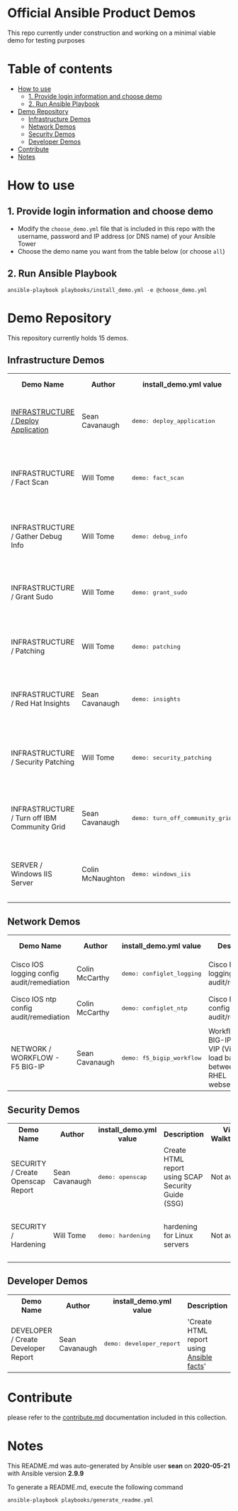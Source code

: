 # Official Ansible Product Demos

This repo currently under construction and working on a minimal viable demo for testing purposes

# Table of contents

   * [How to use](#how-to-use)
      * [1. Provide login information and choose demo](#1-provide-login-information-and-choose-demo)
      * [2. Run Ansible Playbook](#2-run-ansible-playbook)
   * [Demo Repository](#demo-repository)
      * [Infrastructure Demos](#infrastructure-demos)
      * [Network Demos](#network-demos)
      * [Security Demos](#security-demos)
      * [Developer Demos](#developer-demos)
   * [Contribute](#contribute)
   * [Notes](#notes)

# How to use

## 1. Provide login information and choose demo

  - Modify the `choose_demo.yml` file that is included in this repo with the username, password and IP address (or DNS name) of your Ansible Tower
  - Choose the demo name you want from the table below (or choose `all`)

## 2. Run Ansible Playbook

```
ansible-playbook playbooks/install_demo.yml -e @choose_demo.yml
```

# Demo Repository

This repository currently holds 15 demos.

## Infrastructure Demos
<table>
  <tr>
    <th>Demo Name</th>
    <th>Author</th>
    <th>install_demo.yml value</th>
    <th>Description</th>
    <th>Video Walkthrough</th>
    <th>Workshop Types</th>
  </tr>
  <tr>
    <td><a href="https://github.com/ansible/product-demos/blob/master/docs/infrastructure/deploy_application.md">INFRASTRUCTURE / Deploy Application</a></td>
    <td>Sean Cavanaugh</td>
    <td><pre>demo: deploy_application</pre></td>
    <td>install yum applications on Linux with a survey</td>
    <td><a href="https://www.youtube.com/watch?v=pU8ZgSBuEJw&list=PLdu06OJoEf2bp-PNtxPP_2n7Avkax8TED">Video Link</a></td>
    <td><ul><li>f5</li><li>rhel</li><li>rhel_90</li><li>demo</li></ul></td>
  </tr>
  <tr>
    <td>INFRASTRUCTURE / Fact Scan</td>
    <td>Will Tome</td>
    <td><pre>demo: fact_scan</pre></td>
    <td>scan facts for Linux and Windows systems</td>
    <td>Not available </td>
    <td><ul><li>f5</li><li>rhel</li><li>windows</li><li>rhel_90</li><li>demo</li></ul></td>
  </tr>
  <tr>
    <td>INFRASTRUCTURE / Gather Debug Info</td>
    <td>Will Tome</td>
    <td><pre>demo: debug_info</pre></td>
    <td>provide info for memory and CPU usage for specified systems</td>
    <td>Not available </td>
    <td><ul><li>f5</li><li>rhel</li><li>rhel_90</li><li>demo</li></ul></td>
  </tr>
  <tr>
    <td>INFRASTRUCTURE / Grant Sudo</td>
    <td>Will Tome</td>
    <td><pre>demo: grant_sudo</pre></td>
    <td>grant sudo privledges for specified time via survey</td>
    <td>Not available </td>
    <td><ul><li>f5</li><li>rhel</li><li>rhel_90</li><li>demo</li></ul></td>
  </tr>
  <tr>
    <td>INFRASTRUCTURE / Patching</td>
    <td>Will Tome</td>
    <td><pre>demo: patching</pre></td>
    <td>patching for Linux servers</td>
    <td>Not available </td>
    <td><ul><li>f5</li><li>rhel</li><li>rhel_90</li><li>demo</li></ul></td>
  </tr>
  <tr>
    <td>INFRASTRUCTURE / Red Hat Insights</td>
    <td>Sean Cavanaugh</td>
    <td><pre>demo: insights</pre></td>
    <td>install and configure Red Hat Insights</td>
    <td>Not available </td>
    <td><ul><li>f5</li><li>rhel</li><li>rhel_90</li><li>demo</li></ul></td>
  </tr>
  <tr>
    <td>INFRASTRUCTURE / Security Patching</td>
    <td>Will Tome</td>
    <td><pre>demo: security_patching</pre></td>
    <td>upgrade all yum packages for security related except kernel</td>
    <td>Not available </td>
    <td><ul><li>f5</li><li>rhel</li><li>rhel_90</li><li>demo</li></ul></td>
  </tr>
  <tr>
    <td>INFRASTRUCTURE / Turn off IBM Community Grid</td>
    <td>Sean Cavanaugh</td>
    <td><pre>demo: turn_off_community_grid</pre></td>
    <td>this role turns off IBM Community Grid boinc-client</td>
    <td>Not available </td>
    <td><ul><li>f5</li><li>rhel</li><li>rhel_90</li><li>demo</li></ul></td>
  </tr>
  <tr>
    <td>SERVER / Windows IIS Server</td>
    <td>Colin McNaughton</td>
    <td><pre>demo: windows_iis</pre></td>
    <td>install webserver on Windows Server with a survey</td>
    <td>Not available </td>
    <td><ul><li>windows</li><li>demo</li></ul></td>
  </tr>
</table>

## Network Demos

<table>
  <tr>
    <th>Demo Name</th>
    <th>Author</th>
    <th>install_demo.yml value</th>
    <th>Description</th>
    <th>Video Walkthrough</th>
    <th>Workshop Types</th>
  </tr>
  <tr>
    <td>Cisco IOS logging config audit/remediation</td>
    <td>Colin McCarthy</td>
    <td><pre>demo: configlet_logging</pre></td>
    <td>Cisco IOS logging config audit/remediation</td>
    <td>Not available </td>
    <td><ul><li>network</li><li>demo</li></ul></td>
  </tr>
  <tr>
    <td>Cisco IOS ntp config audit/remediation</td>
    <td>Colin McCarthy</td>
    <td><pre>demo: configlet_ntp</pre></td>
    <td>Cisco IOS ntp config audit/remediation</td>
    <td>Not available </td>
    <td><ul><li>network</li><li>demo</li></ul></td>
  </tr>
  <tr>
    <td>NETWORK / WORKFLOW - F5 BIG-IP</td>
    <td>Sean Cavanaugh</td>
    <td><pre>demo: f5_bigip_workflow</pre></td>
    <td>Workflow for F5 BIG-IP to setup a VIP (Virtual IP) load balancer between two RHEL webservers</td>
    <td>Not available </td>
    <td><ul><li>f5</li><li>demo</li></ul></td>
  </tr>
</table>

## Security Demos

<table>
  <tr>
    <th>Demo Name</th>
    <th>Author</th>
    <th>install_demo.yml value</th>
    <th>Description</th>
    <th>Video Walkthrough</th>
    <th>Workshop Types</th>
  </tr>
  <tr>
    <td>SECURITY / Create Openscap Report</td>
    <td>Sean Cavanaugh</td>
    <td><pre>demo: openscap</pre></td>
    <td>Create HTML report using SCAP Security Guide (SSG)</td>
    <td>Not available </td>
    <td><ul><li>f5</li><li>rhel</li><li>rhel_90</li><li>demo</li></ul></td>
  </tr>
  <tr>
    <td>SECURITY / Hardening</td>
    <td>Will Tome</td>
    <td><pre>demo: hardening</pre></td>
    <td>hardening for Linux servers</td>
    <td>Not available </td>
    <td><ul><li>f5</li><li>rhel</li><li>rhel_90</li><li>demo</li></ul></td>
  </tr>
</table>

## Developer Demos

<table>
  <tr>
    <th>Demo Name</th>
    <th>Author</th>
    <th>install_demo.yml value</th>
    <th>Description</th>
    <th>Video Walkthrough</th>
    <th>Workshop Types</th>
  </tr>
  <tr>
    <td>DEVELOPER / Create Developer Report</td>
    <td>Sean Cavanaugh</td>
    <td><pre>demo: developer_report</pre></td>
    <td>'Create HTML report using <a href="https://docs.ansible.com/ansible/latest/user_guide/playbooks_variables.html#variables-discovered-from-systems-facts">Ansible facts</a>'
</td>
    <td>Not available </td>
    <td><ul><li>f5</li><li>rhel</li><li>rhel_90</li><li>demo</li></ul></td>
  </tr>
</table>


# Contribute

please refer to the [contribute.md](docs/contribute.md) documentation included in this collection.

# Notes

This README.md was auto-generated by Ansible user **sean** on **2020-05-21** with Ansible version **2.9.9**

To generate a README.md, execute the following command

```
ansible-playbook playbooks/generate_readme.yml
```
